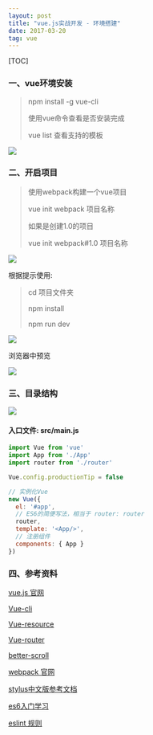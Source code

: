 ```yaml
---
layout: post
title: "vue.js实战开发 - 环境搭建"
date: 2017-03-20
tag: vue
---
```


[TOC]

### 一、vue环境安装

> npm install -g vue-cli
>
> 
>
> 使用vue命令查看是否安装完成
>
> vue list 查看支持的模板

![](http://ondh71tpt.bkt.clouddn.com/img/posts/vue/01.jpg)

### 二、开启项目

> 使用webpack构建一个vue项目
>
> vue init webpack 项目名称
>
> 
>
> 如果是创建1.0的项目
>
> vue init webpack#1.0 项目名称

![](http://ondh71tpt.bkt.clouddn.com/img/posts/vue/02.jpg)

根据提示使用:

> cd 项目文件夹
>
> npm install
>
> npm run dev

![](http://ondh71tpt.bkt.clouddn.com/img/posts/vue/03.jpg)

浏览器中预览

![](http://ondh71tpt.bkt.clouddn.com/img/posts/vue/04.jpg)



### 三、目录结构

![](http://ondh71tpt.bkt.clouddn.com/img/posts/vue/05.jpg)

#### 入口文件: src/main.js

```javascript
import Vue from 'vue'
import App from './App'
import router from './router'

Vue.config.productionTip = false

// 实例化Vue
new Vue({
  el: '#app',
  // ES6的简便写法，相当于 router: router
  router,
  template: '<App/>',
  // 注册组件
  components: { App }
})

```



### 四、参考资料

[vue.js 官网](http://vuejs.org.cn) 

[Vue-cli](https://github.com/vuejs/vue-cli) 

[Vue-resource](https://github.com/vuejs/vue-resource) 

[Vue-router](https://github.com/vuejs/vue-router) 

[better-scroll](https://github.com/ustbhuangyi/better-scroll) 

[webpack 官网](https://webpack.github.io) 

[stylus中文版参考文档](http://www.zhangxinxu.com/jq/stylus/) 

[es6入门学习](http://es6.ruanyifeng.com/) 

[eslint 规则](http://eslint.org/docs/rules/) 





